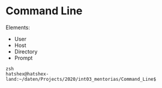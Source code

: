 Command Line
==========

Elements:
  * User
  * Host
  * Directory
  * Prompt  
```
zsh
hatshex@hatshex-land:~/daten/Projects/2020/int03_mentorias/Command_Line$
```